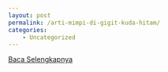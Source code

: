 ```yaml
---
layout: post
permalink: /arti-mimpi-di-gigit-kuda-hitam/
categories:
    - Uncategorized
---
```


[Baca Selengkapnya](/10)